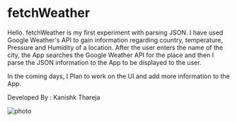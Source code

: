 fetchWeather
============

Hello. fetchWeather is my first experiment with parsing JSON. I have used Google Weather's API to gain information regarding
country, temperature, Pressure and Humidity of a location. After the user enters the name of the city, the App searches the Google Weather API for the place and then I parse the JSON information to the App to be displayed to the user.

In the coming days, I Plan to work on the UI and add more information to the App.

Developed By : Kanishk Thareja

![photo](https://cloud.githubusercontent.com/assets/6327394/3715076/796bb254-15cd-11e4-9982-c31e3d043005.png)


